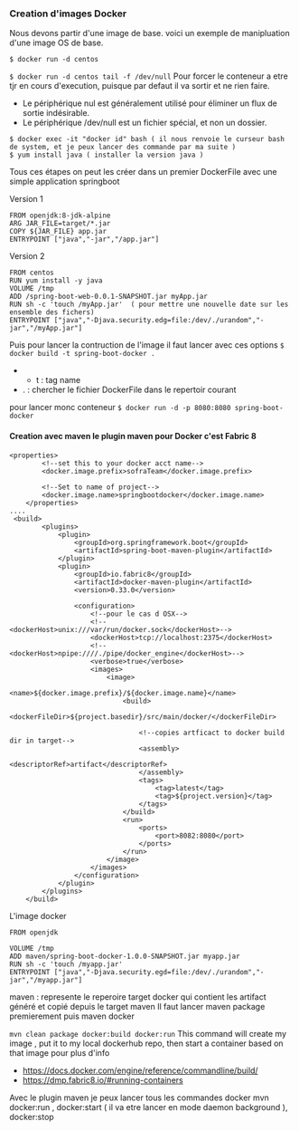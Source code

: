 ### Creation d'images Docker

Nous devons partir d'une image de base. voici un exemple de manipluation d'une image OS de base.

```$ docker run -d centos```

```$ docker run -d centos tail -f /dev/null```
Pour forcer le conteneur a etre tjr en cours d'execution, puisque par defaut il va sortir et ne rien faire.
* Le périphérique nul est généralement utilisé pour éliminer un flux de sortie indésirable.
* Le périphérique /dev/null est un fichier spécial, et non un dossier.

```
$ docker exec -it "docker id" bash ( il nous renvoie le curseur bash de system, et je peux lancer des commande par ma suite )
$ yum install java ( installer la version java )
```

Tous ces étapes on peut les créer dans un premier DockerFile avec une simple application springboot

Version 1
```
FROM openjdk:8-jdk-alpine
ARG JAR_FILE=target/*.jar
COPY ${JAR_FILE} app.jar
ENTRYPOINT ["java","-jar","/app.jar"]
```

Version 2
```
FROM centos
RUN yum install -y java
VOLUME /tmp
ADD /spring-boot-web-0.0.1-SNAPSHOT.jar myApp.jar
RUN sh -c 'touch /myApp.jar'  ( pour mettre une nouvelle date sur les ensemble des fichers)
ENTRYPOINT ["java","-Djava.security.edg=file:/dev/./urandom","-jar","/myApp.jar"]
```

Puis pour lancer la contruction de l'image il faut lancer avec ces options
```$ docker build -t spring-boot-docker .```
* - t : tag name
* . : chercher le fichier DockerFile dans le repertoir courant


pour lancer monc conteneur 
```$ docker run -d -p 8080:8080 spring-boot-docker```

#### Creation avec maven le plugin maven pour Docker c'est Fabric 8


```
<properties>
        <!--set this to your docker acct name-->
        <docker.image.prefix>sofraTeam</docker.image.prefix>

        <!--Set to name of project-->
        <docker.image.name>springbootdocker</docker.image.name>
    </properties>
....
 <build>
        <plugins>
            <plugin>
                <groupId>org.springframework.boot</groupId>
                <artifactId>spring-boot-maven-plugin</artifactId>
            </plugin>
            <plugin>
                <groupId>io.fabric8</groupId>
                <artifactId>docker-maven-plugin</artifactId>
                <version>0.33.0</version>

                <configuration>
                    <!--pour le cas d OSX-->
                    <!--<dockerHost>unix:///var/run/docker.sock</dockerHost>-->
                    <dockerHost>tcp://localhost:2375</dockerHost>
                    <!--<dockerHost>npipe:////./pipe/docker_engine</dockerHost>-->
                    <verbose>true</verbose>
                    <images>
                        <image>
                            <name>${docker.image.prefix}/${docker.image.name}</name>
                            <build>
                                <dockerFileDir>${project.basedir}/src/main/docker/</dockerFileDir>

                                <!--copies artficact to docker build dir in target-->
                                <assembly>
                                    <descriptorRef>artifact</descriptorRef>
                                </assembly>
                                <tags>
                                    <tag>latest</tag>
                                    <tag>${project.version}</tag>
                                </tags>
                            </build>
                            <run>
                                <ports>
                                    <port>8082:8080</port>
                                </ports>
                            </run>
                        </image>
                    </images>
                </configuration>
            </plugin>
        </plugins>
    </build>
```

L'image docker 

```
FROM openjdk

VOLUME /tmp
ADD maven/spring-boot-docker-1.0.0-SNAPSHOT.jar myapp.jar
RUN sh -c 'touch /myapp.jar'
ENTRYPOINT ["java","-Djava.security.egd=file:/dev/./urandom","-jar","/myapp.jar"]
```
maven : represente le reperoire target docker qui contient les artifact généré et copié depuis le target maven
Il faut lancer maven package premierement puis maven docker 

```mvn clean package docker:build docker:run```
This command will create my image , put it to my local dockerhub repo, then start a container based on that image
pour plus d'info
* https://docs.docker.com/engine/reference/commandline/build/
* https://dmp.fabric8.io/#running-containers

Avec le plugin maven je peux lancer tous les commandes docker
mvn docker:run ,  docker:start ( il va etre lancer en mode daemon background ), docker:stop  

